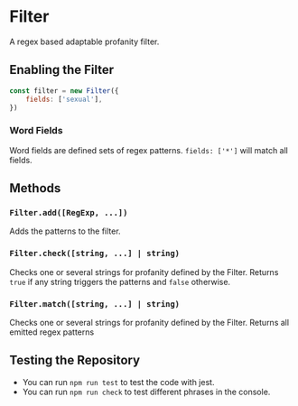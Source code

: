 # Filter

A regex based adaptable profanity filter.

## Enabling the Filter

```js
const filter = new Filter({
    fields: ['sexual'],
})
```

### Word Fields

Word fields are defined sets of regex patterns. `fields: ['*']` will match all fields.

## Methods

### `Filter.add([RegExp, ...])`

Adds the patterns to the filter.

### `Filter.check([string, ...] | string)`

Checks one or several strings for profanity defined by the Filter. Returns `true` if any string triggers the patterns and `false` otherwise.

### `Filter.match([string, ...] | string)`

Checks one or several strings for profanity defined by the Filter. Returns all emitted regex patterns

## Testing the Repository

- You can run `npm run test` to test the code with jest.
- You can run `npm run check` to test different phrases in the console.